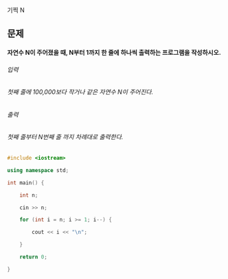 기찍 N
## 문제
#### 자연수 N이 주어졌을 때, N부터 1까지 한 줄에 하나씩 출력하는 프로그램을 작성하시오.

###### 입력
###### 첫째 줄에 100,000보다 작거나 같은 자연수 N이 주어진다.

###### 출력
###### 첫째 줄부터 N번째 줄 까지 차례대로 출력한다.

```c++
#include <iostream>

using namespace std;

int main() {

	int n;

	cin >> n;

	for (int i = n; i >= 1; i--) {

		cout << i << "\n";

	}

	return 0;

}
```
